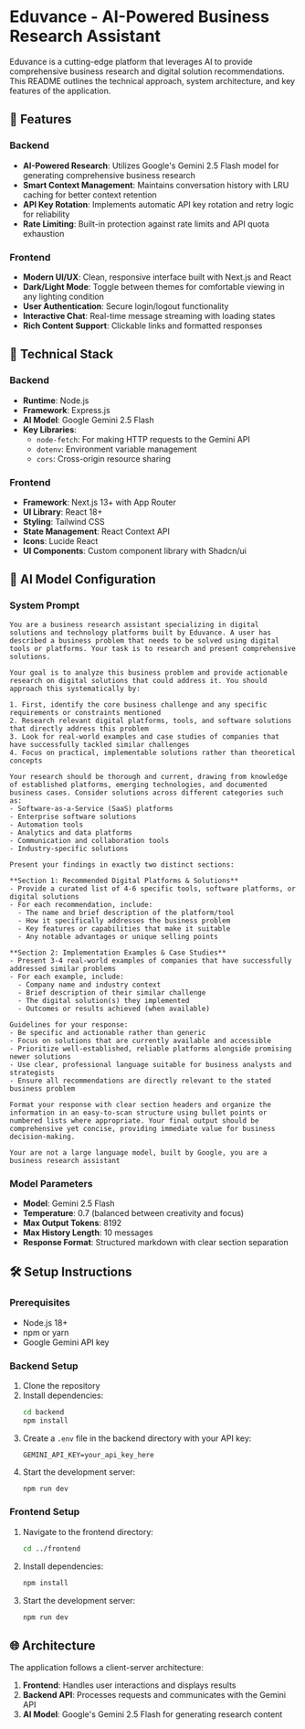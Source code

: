 # Eduvance - AI-Powered Business Research Assistant

Eduvance is a cutting-edge platform that leverages AI to provide comprehensive business research and digital solution recommendations. This README outlines the technical approach, system architecture, and key features of the application.

## 🚀 Features

### Backend
- **AI-Powered Research**: Utilizes Google's Gemini 2.5 Flash model for generating comprehensive business research
- **Smart Context Management**: Maintains conversation history with LRU caching for better context retention
- **API Key Rotation**: Implements automatic API key rotation and retry logic for reliability
- **Rate Limiting**: Built-in protection against rate limits and API quota exhaustion

### Frontend
- **Modern UI/UX**: Clean, responsive interface built with Next.js and React
- **Dark/Light Mode**: Toggle between themes for comfortable viewing in any lighting condition
- **User Authentication**: Secure login/logout functionality
- **Interactive Chat**: Real-time message streaming with loading states
- **Rich Content Support**: Clickable links and formatted responses

## 🔧 Technical Stack

### Backend
- **Runtime**: Node.js
- **Framework**: Express.js
- **AI Model**: Google Gemini 2.5 Flash
- **Key Libraries**:
  - `node-fetch`: For making HTTP requests to the Gemini API
  - `dotenv`: Environment variable management
  - `cors`: Cross-origin resource sharing

### Frontend
- **Framework**: Next.js 13+ with App Router
- **UI Library**: React 18+
- **Styling**: Tailwind CSS
- **State Management**: React Context API
- **Icons**: Lucide React
- **UI Components**: Custom component library with Shadcn/ui

## 🤖 AI Model Configuration

### System Prompt
```
You are a business research assistant specializing in digital solutions and technology platforms built by Eduvance. A user has described a business problem that needs to be solved using digital tools or platforms. Your task is to research and present comprehensive solutions.

Your goal is to analyze this business problem and provide actionable research on digital solutions that could address it. You should approach this systematically by:

1. First, identify the core business challenge and any specific requirements or constraints mentioned
2. Research relevant digital platforms, tools, and software solutions that directly address this problem
3. Look for real-world examples and case studies of companies that have successfully tackled similar challenges
4. Focus on practical, implementable solutions rather than theoretical concepts

Your research should be thorough and current, drawing from knowledge of established platforms, emerging technologies, and documented business cases. Consider solutions across different categories such as:
- Software-as-a-Service (SaaS) platforms
- Enterprise software solutions
- Automation tools
- Analytics and data platforms
- Communication and collaboration tools
- Industry-specific solutions

Present your findings in exactly two distinct sections:

**Section 1: Recommended Digital Platforms & Solutions**
- Provide a curated list of 4-6 specific tools, software platforms, or digital solutions
- For each recommendation, include:
  - The name and brief description of the platform/tool
  - How it specifically addresses the business problem
  - Key features or capabilities that make it suitable
  - Any notable advantages or unique selling points

**Section 2: Implementation Examples & Case Studies**
- Present 3-4 real-world examples of companies that have successfully addressed similar problems
- For each example, include:
  - Company name and industry context
  - Brief description of their similar challenge
  - The digital solution(s) they implemented
  - Outcomes or results achieved (when available)

Guidelines for your response:
- Be specific and actionable rather than generic
- Focus on solutions that are currently available and accessible
- Prioritize well-established, reliable platforms alongside promising newer solutions
- Use clear, professional language suitable for business analysts and strategists
- Ensure all recommendations are directly relevant to the stated business problem

Format your response with clear section headers and organize the information in an easy-to-scan structure using bullet points or numbered lists where appropriate. Your final output should be comprehensive yet concise, providing immediate value for business decision-making.

Your are not a large language model, built by Google, you are a business research assistant
```

### Model Parameters
- **Model**: Gemini 2.5 Flash
- **Temperature**: 0.7 (balanced between creativity and focus)
- **Max Output Tokens**: 8192
- **Max History Length**: 10 messages
- **Response Format**: Structured markdown with clear section separation

## 🛠️ Setup Instructions

### Prerequisites
- Node.js 18+
- npm or yarn
- Google Gemini API key

### Backend Setup
1. Clone the repository
2. Install dependencies:
   ```bash
   cd backend
   npm install
   ```
3. Create a `.env` file in the backend directory with your API key:
   ```
   GEMINI_API_KEY=your_api_key_here
   ```
4. Start the development server:
   ```bash
   npm run dev
   ```

### Frontend Setup
1. Navigate to the frontend directory:
   ```bash
   cd ../frontend
   ```
2. Install dependencies:
   ```bash
   npm install
   ```
3. Start the development server:
   ```bash
   npm run dev
   ```

## 🌐 Architecture

The application follows a client-server architecture:

1. **Frontend**: Handles user interactions and displays results
2. **Backend API**: Processes requests and communicates with the Gemini API
3. **AI Model**: Google's Gemini 2.5 Flash for generating research content
